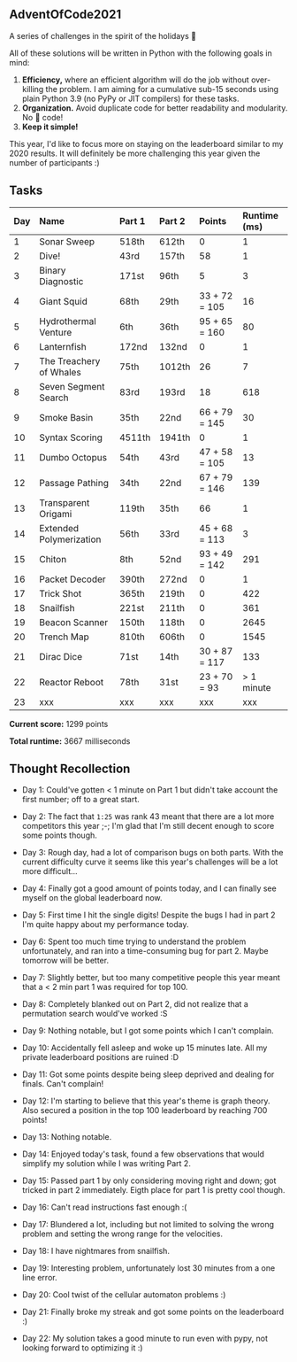## AdventOfCode2021
A series of challenges in the spirit of the holidays 🎄

All of these solutions will be written in Python with the following goals in mind:
1. __Efficiency,__ where an efficient algorithm will do the job without over-killing the problem. I am aiming for a cumulative sub-15 seconds using plain Python 3.9 (no PyPy or JIT compilers) for these tasks.
2. __Organization.__ Avoid duplicate code for better readability and modularity. No 🍝 code!
3. __Keep it simple!__

This year, I'd like to focus more on staying on the leaderboard similar to my 2020 results. 
It will definitely be more challenging this year given the number of participants :)

## Tasks

| Day | Name                               | Part 1 | Part 2 | Points        | Runtime (ms) |
| --- | :--------------------------------- |:------ |:------ | :------------ | :----------- |
| 1   | Sonar Sweep                        | 518th  | 612th  | 0             | 1            |
| 2   | Dive!                              | 43rd   | 157th  | 58            | 1            |
| 3   | Binary Diagnostic                  | 171st  | 96th   | 5             | 3            |
| 4   | Giant Squid                        | 68th   | 29th   | 33 + 72 = 105 | 16           |
| 5   | Hydrothermal Venture               | 6th    | 36th   | 95 + 65 = 160 | 80           |
| 6   | Lanternfish                        | 172nd  | 132nd  | 0             | 1            |
| 7   | The Treachery of Whales            | 75th   | 1012th | 26            | 7            |
| 8   | Seven Segment Search               | 83rd   | 193rd  | 18            | 618          |
| 9   | Smoke Basin                        | 35th   | 22nd   | 66 + 79 = 145 | 30           |
| 10  | Syntax Scoring                     | 4511th | 1941th | 0             | 1            |
| 11  | Dumbo Octopus                      | 54th   | 43rd   | 47 + 58 = 105 | 13           |
| 12  | Passage Pathing                    | 34th   | 22nd   | 67 + 79 = 146 | 139          |
| 13  | Transparent Origami                | 119th  | 35th   | 66            | 1            |
| 14  | Extended Polymerization            | 56th   | 33rd   | 45 + 68 = 113 | 3            |
| 15  | Chiton                             | 8th    | 52nd   | 93 + 49 = 142 | 291          |
| 16  | Packet Decoder                     | 390th  | 272nd  | 0             | 1            |
| 17  | Trick Shot                         | 365th  | 219th  | 0             | 422          |
| 18  | Snailfish                          | 221st  | 211th  | 0             | 361          |
| 19  | Beacon Scanner                     | 150th  | 118th  | 0             | 2645         |
| 20  | Trench Map                         | 810th  | 606th  | 0             | 1545         |
| 21  | Dirac Dice                         | 71st   | 14th   | 30 + 87 = 117 | 133          |
| 22  | Reactor Reboot                     | 78th   | 31st   | 23 + 70 = 93  | > 1 minute   |
| 23  | xxx                                | xxx    | xxx    | xxx           | xxx          |

__Current score:__ 1299 points

__Total runtime:__ 3667 milliseconds


## Thought Recollection

- Day 1: Could've gotten < 1 minute on Part 1 but didn't take account the first number; off to a great start.

- Day 2: The fact that `1:25` was rank 43 meant that there are a lot more competitors this year ;-; I'm glad that I'm still decent enough to score some points though.

- Day 3: Rough day, had a lot of comparison bugs on both parts. With the current difficulty curve it seems like this year's challenges will be a lot more difficult...

- Day 4: Finally got a good amount of points today, and I can finally see myself on the global leaderboard now.

- Day 5: First time I hit the single digits! Despite the bugs I had in part 2 I'm quite happy about my performance today.

- Day 6: Spent too much time trying to understand the problem unfortunately, and ran into a time-consuming bug for part 2. Maybe tomorrow will be better.

- Day 7: Slightly better, but too many competitive people this year meant that a < 2 min part 1 was required for top 100.

- Day 8: Completely blanked out on Part 2, did not realize that a permutation search would've worked :S

- Day 9: Nothing notable, but I got some points which I can't complain.

- Day 10: Accidentally fell asleep and woke up 15 minutes late. All my private leaderboard positions are ruined :D

- Day 11: Got some points despite being sleep deprived and dealing for finals. Can't complain! 

- Day 12: I'm starting to believe that this year's theme is graph theory. Also secured a position in the top 100 leaderboard by reaching 700 points!

- Day 13: Nothing notable.

- Day 14: Enjoyed today's task, found a few observations that would simplify my solution while I was writing Part 2.

- Day 15: Passed part 1 by only considering moving right and down; got tricked in part 2 immediately. Eigth place for part 1 is pretty cool though.

- Day 16: Can't read instructions fast enough :(

- Day 17: Blundered a lot, including but not limited to solving the wrong problem and setting the wrong range for the velocities.

- Day 18: I have nightmares from snailfish.

- Day 19: Interesting problem, unfortunately lost 30 minutes from a one line error.

- Day 20: Cool twist of the cellular automaton problems :)

- Day 21: Finally broke my streak and got some points on the leaderboard :) 

- Day 22: My solution takes a good minute to run even with pypy, not looking forward to optimizing it :)

